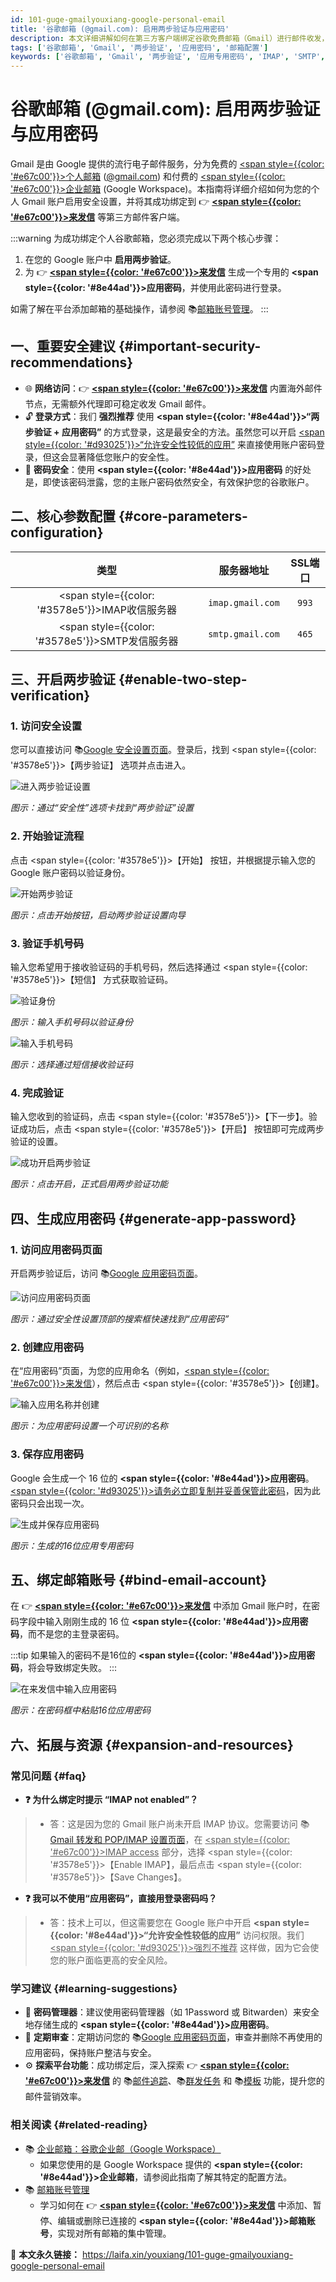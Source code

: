 ```yaml
---
id: 101-guge-gmailyouxiang-google-personal-email
title: '谷歌邮箱 (@gmail.com): 启用两步验证与应用密码'
description: 本文详细讲解如何在第三方客户端绑定谷歌免费邮箱（Gmail）进行邮件收发，包括开启两步验证和生成应用专用密码的步骤。
tags: ['谷歌邮箱', 'Gmail', '两步验证', '应用密码', '邮箱配置']
keywords: ['谷歌邮箱', 'Gmail', '两步验证', '应用专用密码', 'IMAP', 'SMTP', '第三方客户端']
---
```


# 谷歌邮箱 (@gmail.com): 启用两步验证与应用密码

Gmail 是由 Google 提供的流行电子邮件服务，分为免费的 <u><span style={{color: '#e67c00'}}>个人邮箱</span></u> ([@gmail.com](https://gmail.com)) 和付费的 <u><span style={{color: '#e67c00'}}>企业邮箱</span></u> (Google Workspace)。本指南将详细介绍如何为您的个人 Gmail 账户启用安全设置，并将其成功绑定到 👉 [**<span style={{color: '#e67c00'}}>来发信</span>**](https://laifaxin.com) 等第三方邮件客户端。

:::warning
为成功绑定个人谷歌邮箱，您必须完成以下两个核心步骤：
1.  在您的 Google 账户中 **启用两步验证**。
2.  为 👉 [**<span style={{color: '#e67c00'}}>来发信</span>**](https://laifaxin.com) 生成一个专用的 **<span style={{color: '#8e44ad'}}>应用密码</span>**，并使用此密码进行登录。

如需了解在平台添加邮箱的基础操作，请参阅 📚[邮箱账号管理](../zhinan/email-account)。
:::

## 一、重要安全建议 {#important-security-recommendations}

- 🌐 **网络访问**：👉 [**<span style={{color: '#e67c00'}}>来发信</span>**](https://laifaxin.com) 内置海外邮件节点，无需额外代理即可稳定收发 Gmail 邮件。
- 🔓 **登录方式**：我们 **强烈推荐** 使用 **<span style={{color: '#8e44ad'}}>“两步验证 + 应用密码”</span>** 的方式登录，这是最安全的方法。虽然您可以开启 <u><span style={{color: '#d93025'}}>“允许安全性较低的应用”</span></u> 来直接使用账户密码登录，但这会显著降低您账户的安全性。
- 🔑 **密码安全**：使用 **<span style={{color: '#8e44ad'}}>应用密码</span>** 的好处是，即使该密码泄露，您的主账户密码依然安全，有效保护您的谷歌账户。

## 二、核心参数配置 {#core-parameters-configuration}

| **类型** | **服务器地址** | **SSL端口** |
| :---: | :---: | :---: |
| <span style={{color: '#3578e5'}}>IMAP收信服务器</span> | `imap.gmail.com` | `993` |
| <span style={{color: '#3578e5'}}>SMTP发信服务器</span> | `smtp.gmail.com` | `465` |

## 三、开启两步验证 {#enable-two-step-verification}

### 1. 访问安全设置

您可以直接访问 📚[Google 安全设置页面](https://myaccount.google.com/security)。登录后，找到 <span style={{color: '#3578e5'}}>【两步验证】</span> 选项并点击进入。

![进入两步验证设置](https://cos.files.maozhishi.com/data/web/web-files/img/20240716201913.png)

_图示：通过“安全性”选项卡找到“两步验证”设置_

### 2. 开始验证流程

点击 <span style={{color: '#3578e5'}}>【开始】</span> 按钮，并根据提示输入您的 Google 账户密码以验证身份。

![开始两步验证](https://cos.files.maozhishi.com/data/web/web-files/img/1721051705288.png)

_图示：点击开始按钮，启动两步验证设置向导_

### 3. 验证手机号码

输入您希望用于接收验证码的手机号码，然后选择通过 <span style={{color: '#3578e5'}}>【短信】</span> 方式获取验证码。

![验证身份](https://cos.files.maozhishi.com/data/web/web-files/img/1721051705289.png)

_图示：输入手机号码以验证身份_

![输入手机号码](https://cos.files.maozhishi.com/data/web/web-files/img/1721051705290.png)

_图示：选择通过短信接收验证码_

### 4. 完成验证

输入您收到的验证码，点击 <span style={{color: '#3578e5'}}>【下一步】</span>。验证成功后，点击 <span style={{color: '#3578e5'}}>【开启】</span> 按钮即可完成两步验证的设置。

![成功开启两步验证](https://cos.files.maozhishi.com/data/web/web-files/img/1721051705291.png)

_图示：点击开启，正式启用两步验证功能_

## 四、生成应用密码 {#generate-app-password}

### 1. 访问应用密码页面

开启两步验证后，访问 📚[Google 应用密码页面](https://myaccount.google.com/apppasswords)。

![访问应用密码页面](https://cos.files.maozhishi.com/data/web/web-files/img/20240716204430.png)

_图示：通过安全性设置顶部的搜索框快速找到“应用密码”_

### 2. 创建应用密码

在“应用密码”页面，为您的应用命名（例如，<u><span style={{color: '#e67c00'}}>来发信</span></u>），然后点击 <span style={{color: '#3578e5'}}>【创建】</span>。

![输入应用名称并创建](https://cos.files.maozhishi.com/data/web/web-files/img/20240716210836.png)

_图示：为应用密码设置一个可识别的名称_

### 3. 保存应用密码

Google 会生成一个 16 位的 **<span style={{color: '#8e44ad'}}>应用密码</span>**。<u><span style={{color: '#d93025'}}>请务必立即复制并妥善保管此密码</span></u>，因为此密码只会出现一次。

![生成并保存应用密码](https://cos.files.maozhishi.com/data/web/web-files/img/20240716211011.png)

_图示：生成的16位应用专用密码_

## 五、绑定邮箱账号 {#bind-email-account}

在 👉 [**<span style={{color: '#e67c00'}}>来发信</span>**](https://laifaxin.com) 中添加 Gmail 账户时，在密码字段中输入刚刚生成的 16 位 **<span style={{color: '#8e44ad'}}>应用密码</span>**，而不是您的主登录密码。

:::tip
如果输入的密码不是16位的 **<span style={{color: '#8e44ad'}}>应用密码</span>**，将会导致绑定失败。
:::

![在来发信中输入应用密码](https://cos.files.maozhishi.com/data/web/web-files/img/20240716211217.png)

_图示：在密码框中粘贴16位应用密码_

## 六、拓展与资源 {#expansion-and-resources}

### 常见问题 {#faq}

- **❓ 为什么绑定时提示 “IMAP not enabled”？**
> - 答：这是因为您的 Gmail 账户尚未开启 IMAP 协议。您需要访问 📚[Gmail 转发和 POP/IMAP 设置页面](https://mail.google.com/mail/u/0/#settings/fwdandpop)，在 <u><span style={{color: '#e67c00'}}>IMAP access</span></u> 部分，选择 <span style={{color: '#3578e5'}}>【Enable IMAP】</span>，最后点击 <span style={{color: '#3578e5'}}>【Save Changes】</span>。

- **❓ 我可以不使用“应用密码”，直接用登录密码吗？**
> - 答：技术上可以，但这需要您在 Google 账户中开启 **<span style={{color: '#8e44ad'}}>“允许安全性较低的应用”</span>** 访问权限。我们 <u><span style={{color: '#d93025'}}>强烈不推荐</span></u> 这样做，因为它会使您的账户面临更高的安全风险。

### 学习建议 {#learning-suggestions}

- 🎯 **密码管理器**：建议使用密码管理器（如 1Password 或 Bitwarden）来安全地存储生成的 **<span style={{color: '#8e44ad'}}>应用密码</span>**。
- 📖 **定期审查**：定期访问您的 📚[Google 应用密码页面](https://myaccount.google.com/apppasswords)，审查并删除不再使用的应用密码，保持账户整洁与安全。
- ⚙️ **探索平台功能**：成功绑定后，深入探索 👉 [**<span style={{color: '#e67c00'}}>来发信</span>**](https://laifaxin.com) 的 📚[邮件追踪](../zhinan/email-tracking)、📚[群发任务](../zhinan/email-mass-sending) 和 📚[模板](../zhinan/email-templates) 功能，提升您的邮件营销效率。

### 相关阅读 {#related-reading}

- 📚 [企业邮箱：谷歌企业邮（Google Workspace）](./201-guge-qiyeyouxiang-google-business-mail)
  - 如果您使用的是 Google Workspace 提供的 **<span style={{color: '#8e44ad'}}>企业邮箱</span>**，请参阅此指南了解其特定的配置方法。
- 📚 [邮箱账号管理](../zhinan/email-account)
  - 学习如何在 👉 [**<span style={{color: '#e67c00'}}>来发信</span>**](https://laifaxin.com) 中添加、暂停、编辑或删除已连接的 **<span style={{color: '#8e44ad'}}>邮箱账号</span>**，实现对所有邮箱的集中管理。

🔗 **本文永久链接：** https://laifa.xin/youxiang/101-guge-gmailyouxiang-google-personal-email

